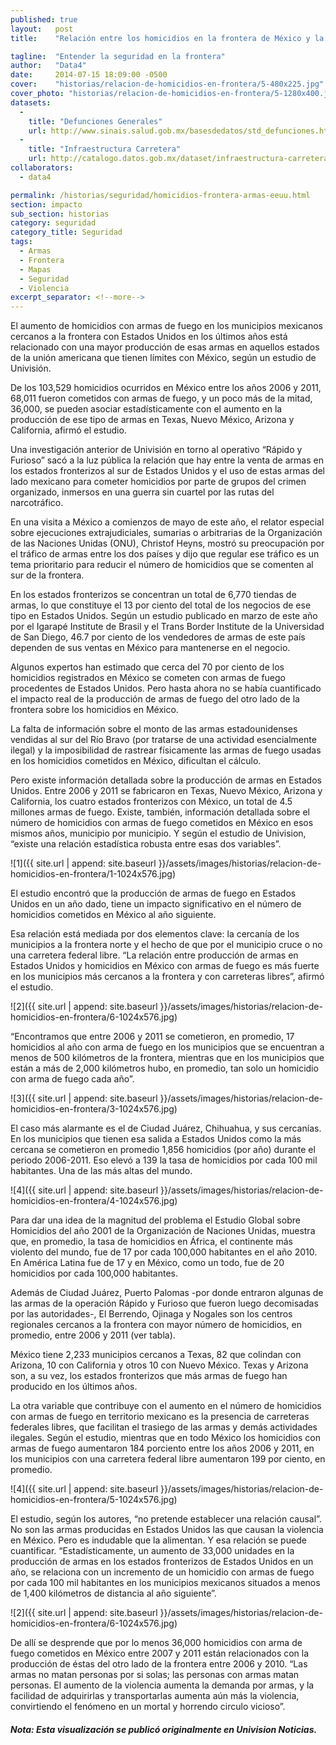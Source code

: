 ```yaml
---
published: true
layout:   post
title:    "Relación entre los homicidios en la frontera de México y la producción de armas en EE.UU."

tagline:  "Entender la seguridad en la frontera"
author:   "Data4"
date:     2014-07-15 18:09:00 -0500
cover:    "historias/relacion-de-homicidios-en-frontera/5-480x225.jpg"
cover_photo: "historias/relacion-de-homicidios-en-frontera/5-1280x400.jpg"
datasets:
  -
    title: "Defunciones Generales"
    url: http://www.sinais.salud.gob.mx/basesdedatos/std_defunciones.html
  -
    title: "Infraestructura Carretera"
    url: http://catalogo.datos.gob.mx/dataset/infraestructura-carretera
collaborators:
  - data4

permalink: /historias/seguridad/homicidios-frontera-armas-eeuu.html
section: impacto
sub_section: historias
category: seguridad
category_title: Seguridad
tags:
  - Armas
  - Frontera
  - Mapas
  - Seguridad
  - Violencia
excerpt_separator: <!--more-->
---
```


El aumento de homicidios con armas de fuego en los municipios mexicanos cercanos a
la frontera con Estados Unidos en los últimos años está relacionado con una mayor
producción de esas armas en aquellos estados de la unión americana que tienen
límites con México, según un estudio de Univisión.

<!--more-->

De los 103,529 homicidios ocurridos en México entre los años 2006 y 2011, 68,011
fueron cometidos con armas de fuego, y un poco más de la mitad, 36,000, se pueden
asociar estadísticamente con el aumento en la producción de ese tipo de armas en
Texas, Nuevo México, Arizona y California, afirmó el estudio.

Una investigación anterior de Univisión en torno al operativo “Rápido y Furioso” sacó a
la luz pública la relación que hay entre la venta de armas en los estados fronterizos al
sur de Estados Unidos y el uso de estas armas del lado mexicano para cometer
homicidios por parte de grupos del crimen organizado, inmersos en una guerra sin
cuartel por las rutas del narcotráfico.

En una visita a México a comienzos de mayo de este año, el relator especial sobre
ejecuciones extrajudiciales, sumarias o arbitrarias de la Organización de las Naciones
Unidas (ONU), Christof Heyns, mostró su preocupación por el tráfico de armas entre los
dos países y dijo que regular ese tráfico es un tema prioritario para reducir el número
de homicidios que se comenten al sur de la frontera.

En los estados fronterizos se concentran un total de 6,770 tiendas de armas, lo que
constituye el 13 por ciento del total de los negocios de ese tipo en Estados Unidos.
Según un estudio publicado en marzo de este año por el Igarapé Institute de Brasil y el
Trans Border Institute de la Universidad de San Diego, 46.7 por ciento de los
vendedores de armas de este país dependen de sus ventas en México para
mantenerse en el negocio.

Algunos expertos han estimado que cerca del 70 por ciento de los homicidios
registrados en México se cometen con armas de fuego procedentes de Estados
Unidos. Pero hasta ahora no se había cuantificado el impacto real de la producción de
armas de fuego del otro lado de la frontera sobre los homicidios en México.

La falta de información sobre el monto de las armas estadounidenses vendidas al sur
del Río Bravo (por tratarse de una actividad esencialmente ilegal) y la imposibilidad de
rastrear físicamente las armas de fuego usadas en los homicidios cometidos en
México, dificultan el cálculo.

Pero existe información detallada sobre la producción de armas en Estados Unidos.
Entre 2006 y 2011 se fabricaron en Texas, Nuevo México, Arizona y California, los
cuatro estados fronterizos con México, un total de 4.5 millones armas de fuego. Existe, también, información detallada sobre el número de homicidios con armas de fuego
cometidos en México en esos mismos años, municipio por municipio. Y según el
estudio de Univision, “existe una relación estadística robusta entre esas dos variables”.

![1]({{ site.url | append: site.baseurl }}/assets/images/historias/relacion-de-homicidios-en-frontera/1-1024x576.jpg)

El estudio encontró que la producción de armas de fuego en Estados Unidos en un año
dado, tiene un impacto significativo en el número de homicidios cometidos en México al
año siguiente.

Esa relación está mediada por dos elementos clave: la cercanía de los municipios a la
frontera norte y el hecho de que por el municipio cruce o no una carretera federal libre.
“La relación entre producción de armas en Estados Unidos y homicidios en México con
armas de fuego es más fuerte en los municipios más cercanos a la frontera y con
carreteras libres”, afirmó el estudio.

![2]({{ site.url | append: site.baseurl }}/assets/images/historias/relacion-de-homicidios-en-frontera/6-1024x576.jpg)

“Encontramos que entre 2006 y 2011 se cometieron, en promedio, 17 homicidios al año
con arma de fuego en los municipios que se encuentran a menos de 500 kilómetros de
la frontera, mientras que en los municipios que están a más de 2,000 kilómetros hubo,
en promedio, tan solo un homicidio con arma de fuego cada año”.

![3]({{ site.url | append: site.baseurl }}/assets/images/historias/relacion-de-homicidios-en-frontera/3-1024x576.jpg)

El caso más alarmante es el de Ciudad Juárez, Chihuahua, y sus cercanías. En los
municipios que tienen esa salida a Estados Unidos como la más cercana se cometieron
en promedio 1,856 homicidios (por año) durante el periodo 2006-2011. Eso elevó a 139
la tasa de homicidios por cada 100 mil habitantes. Una de las más altas del mundo.

![4]({{ site.url | append: site.baseurl }}/assets/images/historias/relacion-de-homicidios-en-frontera/4-1024x576.jpg)

Para dar una idea de la magnitud del problema el Estudio Global sobre Homicidios del
año 2001 de la Organización de Naciones Unidas, muestra que, en promedio, la tasa
de homicidios en África, el continente más violento del mundo, fue de 17 por cada
100,000 habitantes en el año 2010. En América Latina fue de 17 y en México, como un
todo, fue de 20 homicidios por cada 100,000 habitantes.

Además de Ciudad Juárez, Puerto Palomas -por donde entraron algunas de las armas
de la operación Rápido y Furioso que fueron luego decomisadas por las autoridades-,
El Berrendo, Ojinaga y Nogales son los centros regionales cercanos a la frontera con
mayor número de homicidios, en promedio, entre 2006 y 2011 (ver tabla).

México tiene 2,233 municipios cercanos a Texas, 82 que colindan con Arizona, 10 con
California y otros 10 con Nuevo México. Texas y Arizona son, a su vez, los estados
fronterizos que más armas de fuego han producido en los últimos años.

La otra variable que contribuye con el aumento en el número de homicidios con armas
de fuego en territorio mexicano es la presencia de carreteras federales libres, que
facilitan el trasiego de las armas y demás actividades ilegales. Según el estudio, mientras que en todo México los homicidios con armas de fuego aumentaron 184 porciento entre los años 2006 y 2011, en los municipios con una carretera federal libre
aumentaron 199 por ciento, en promedio.

![4]({{ site.url | append: site.baseurl }}/assets/images/historias/relacion-de-homicidios-en-frontera/5-1024x576.jpg)

El estudio, según los autores, “no pretende establecer una relación causal”. No son las
armas producidas en Estados Unidos las que causan la violencia en México. Pero es
indudable que la alimentan. Y esa relación se puede cuantificar. “Estadísticamente, un
aumento de 33,000 unidades en la producción de armas en los estados fronterizos de
Estados Unidos en un año, se relaciona con un incremento de un homicidio con armas
de fuego por cada 100 mil habitantes en los municipios mexicanos situados a menos de
1,400 kilómetros de distancia al año siguiente”.

![2]({{ site.url | append: site.baseurl }}/assets/images/historias/relacion-de-homicidios-en-frontera/6-1024x576.jpg)

De allí se desprende que por lo menos 36,000 homicidios con arma de fuego cometidos
en México entre 2007 y 2011 están relacionados con la producción de éstas del otro
lado de la frontera entre 2006 y 2010. “Las armas no matan personas por si solas; las
personas con armas matan personas. El aumento de la violencia aumenta la demanda
por armas, y la facilidad de adquirirlas y transportarlas aumenta aún más la violencia,
convirtiendo el fenómeno en un mortal y horrendo circulo vicioso”.

##### Nota: Esta visualización se publicó originalmente en Univision Noticias.




